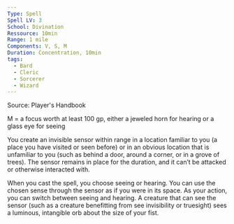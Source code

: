 ```yaml
---
Type: Spell
Spell LV: 3
School: Divination
Ressource: 10min
Range: 1 mile
Components: V, S, M
Duration: Concentration, 10min
tags:
  - Bard
  - Cleric
  - Sorcerer
  - Wizard
---
```

Source: Player's Handbook

M = a focus worth at least 100 gp, either a jeweled horn for hearing or a glass eye for seeing

You create an invisible sensor within range in a location familiar to you (a place you have visited or seen before) or in an obvious location that is unfamiliar to you (such as behind a door, around a corner, or in a grove of trees). The sensor remains in place for the duration, and it can’t be attacked or otherwise interacted with.

When you cast the spell, you choose seeing or hearing. You can use the chosen sense through the sensor as if you were in its space. As your action, you can switch between seeing and hearing. A creature that can see the sensor (such as a creature benefitting from see invisibility or truesight) sees a luminous, intangible orb about the size of your fist.